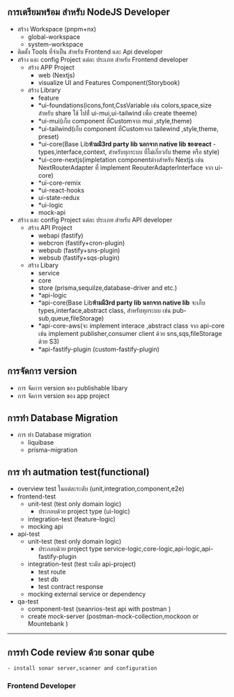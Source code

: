 ## การเตรียมพร้อม สำหรับ NodeJS Developer
- สร้าง Workspace (pnpm+nx)
    - global-workspace
    - system-workspace
- ติดตั้ง Tools ที่จำเป็น สำหรับ Frontend และ Api developer
- สร้าง และ config Project แต่ละ ประเภท สำหรับ Frontend developer
    - สร้าง APP Project 
        - web (Nextjs)
        - visualize UI and Features Component(Storybook)
    - สร้าง Library 
        - feature
        - *ui-foundations(icons,font,CssVariable เช่น colors,space,size สำหรับ share ใช้ ไปท่ี่ ui-mui,ui-tailwind เพื่อ create theeme)
        - *ui-mui(เก็บ component ที่Customจาก mui ,style,theme)
        - *ui-tailwind(เก็บ component ที่Customจาก tailewind ,style,theme, preset)
        - *ui-core(Base Lib**ห้ามมี3rd party lib นอกจาก native lib ของreact** -types,interface,context, สำหรับทุกระบบ ที่ไม่เกี่ยวกับ theme หรือ style)
        - *ui-core-nextjs(impletation componentต่างสำหรับ Nextjs เช่น NextRouterAdapter ที่ implement ReouterAdapterInterface จาก ui-core)
        - *ui-core-remix
        - *ui-react-hooks
        - ui-state-redux
        - *ui-logic
        - mock-api
- สร้าง และ config Project แต่ละ ประเภท สำหรับ API developer
    - สร้าง API Project
        - webapi (fastify)
        - webcron (fastify+cron-plugin)
        - webpub (fastify+sns-plugin)
        - websub (fastify+sqs-plugin)
    - สร้าง Libary
        - service
        - core
        - store (prisma,sequilze,database-driver and etc.)
        - *api-logic
        - *api-core(Base Lib**ห้ามมี3rd party lib นอกจาก native lib** จะเก็บ types,interface,abstract class, สำหรับทุกระบบ เช่น pub-sub,queue,fileStorage)
        - *api-core-aws(จะ implement interace ,abstract class จาก api-core เช่น implement publisher,consumer client ด้วย sns,sqs,fileStorage ด้วย S3)
        - *api-fastify-plugin (custom-fastify-plugin)

## การจัดการ version
- การ จัดการ version ของ publishable libary
- การ จัดการ version ของ app project

## การทำ  Database Migration
- การ ทำ Database migration
    - liquibase
    - prisma-migration

## การ ทำ autmation test(functional)

- overview test ในแต่ละระดับ (unit,integration,component,e2e)
- frontend-test
    - unit-test (test only domain logic) 
        - ประกอบด้วย project type (ui-logic)
    - integration-test (feature-logic)
    - mocking api
- api-test
    - unit-test (test only domain logic)
        - ประกอบด้วย project type service-logic,core-logic,api-logic,api-fastify-plugin
    - integration-test (test ระดับ api-project)
        - test route
        - test db
        - test contract response
    - mocking external service or dependency
- qa-test
    - component-test (seanrios-test api with postman )
    - create mock-server (postman-mock-collection,mockoon or Mountebank )
    
---
## การทำ Code review ด้วย sonar qube
    - install sonar server,scanner and configuration
### Frontend Developer
